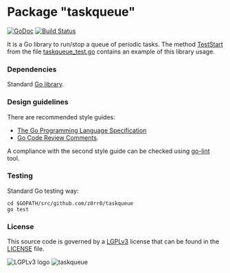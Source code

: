 # Package "taskqueue"

[![GoDoc](https://godoc.org/github.com/z0rr0/taskqueue?status.svg)](https://godoc.org/github.com/z0rr0/taskqueue) [![Build Status](https://travis-ci.org/z0rr0/taskqueue.svg?branch=master)](https://travis-ci.org/z0rr0/taskqueue)

It is a Go library to run/stop a queue of periodic tasks. The method [TestStart](https://github.com/z0rr0/taskqueue/blob/master/taskqueue_test.go#L84) from the file [taskqueue_test.go](https://github.com/z0rr0/taskqueue/blob/master/taskqueue_test.go) contains an example of this library usage.

### Dependencies

Standard [Go library](http://golang.org/pkg/).

### Design guidelines

There are recommended style guides:

* [The Go Programming Language Specification](https://golang.org/ref/spec)
* [Go Code Review Comments](https://github.com/golang/go/wiki/CodeReviewComments).

A compliance with the second style guide can be checked using [go-lint](http://go-lint.appspot.com/github.com/z0rr0/taskqueue) tool.

### Testing

Standard Go testing way:

```shell
cd $GOPATH/src/github.com/z0rr0/taskqueue
go test
```

### License

This source code is governed by a [LGPLv3](https://www.gnu.org/licenses/lgpl-3.0.txt) license that can be found in the [LICENSE](https://github.com/z0rr0/taskqueue/blob/master/LICENSE) file.

<img src="https://www.gnu.org/graphics/lgplv3-147x51.png" title="LGPLv3 logo">

<img src="https://e.t34.me/open/taskqueue.png" title="taskqueue">
